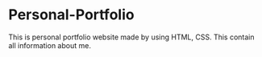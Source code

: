 # Personal-Portfolio
This is personal portfolio website made by using HTML, CSS. This contain all information about me.
